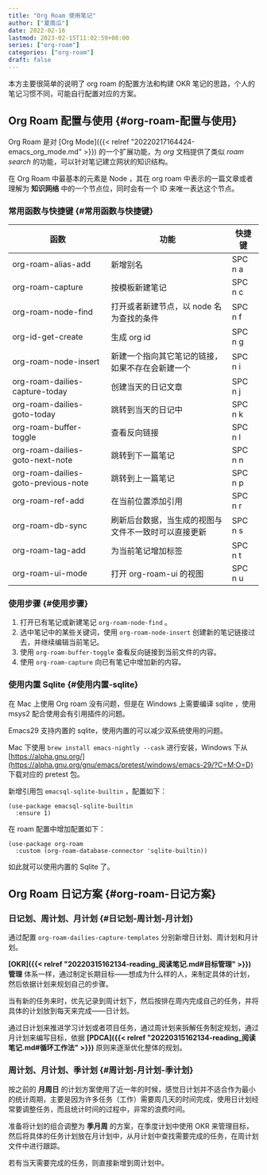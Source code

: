 ```yaml
---
title: "Org Roam 使用笔记"
author: ["夏南瓜"]
date: 2022-02-16
lastmod: 2023-02-15T11:02:59+08:00
series: ["org-roam"]
categories: ["org-roam"]
draft: false
---
```


本方主要很简单的说明了 org roam 的配置方法和构建 OKR 笔记的思路，个人的笔记习惯不同，可能自行配置对应的方案。


## Org Roam 配置与使用 {#org-roam-配置与使用}

Org Roam 是对 [Org Mode]({{< relref "20220217164424-emacs_org_mode.md" >}}) 的一个扩展功能，为 _org_ 文档提供了类似 _roam search_ 的功能，可以针对笔记建立网状的知识结构。

在 Org Roam 中最基本的元素是 Node ，其在 org roam 中表示的一篇文章或者理解为 **知识网络** 中的一个节点位，同时会有一个 ID 来唯一表达这个节点。


### 常用函数与快捷键 {#常用函数与快捷键}

| 函数                                | 功能                       | 快捷键  |
|-----------------------------------|--------------------------|------|
| org-roam-alias-add                  | 新增别名                   | SPC n a |
| org-roam-capture                    | 按模板新建笔记             | SPC n c |
| org-roam-node-find                  | 打开或者新建节点，以 node 名为查找的条件 | SPC n f |
| org-id-get-create                   | 生成 org id                | SPC n g |
| org-roam-node-insert                | 新建一个指向其它笔记的链接，如果不存在会新建一个 | SPC n i |
| org-roam-dailies-capture-today      | 创建当天的日记文章         | SPC n j |
| org-roam-dailies-goto-today         | 跳转到当天的日记中         | SPC n k |
| org-roam-buffer-toggle              | 查看反向链接               | SPC n l |
| org-roam-dailies-goto-next-note     | 跳转到下一篇笔记           | SPC n n |
| org-roam-dailies-goto-previous-note | 跳转到上一篇笔记           | SPC n p |
| org-roam-ref-add                    | 在当前位置添加引用         | SPC n r |
| org-roam-db-sync                    | 刷新后台数据，当生成的视图与文件不一致时可以直接更新 | SPC n s |
| org-roam-tag-add                    | 为当前笔记增加标签         | SPC n t |
| org-roam-ui-mode                    | 打开 org-roam-ui 的视图    | SPC n u |


### 使用步骤 {#使用步骤}

1.  打开已有笔记或新建笔记 `org-roam-node-find` 。
2.  选中笔记中的某些关键词，使用 `org-roam-node-insert` 创建新的笔记链接过去，并继续编辑当前笔记。
3.  使用 `org-roam-buffer-toggle` 查看反向链接到当前文件的内容。
4.  使用 `org-roam-capture` 向已有笔记中增加新的内容。


### 使用内置 Sqlite {#使用内置-sqlite}

在 Mac 上使用 Org roam 没有问题，但是在 Windows 上需要编译 sqlite ，使用 msys2 配合使用会有引用插件的问题。

Emacs29 支持内置的 sqlite，使用内置的可以减少双系统使用的问题。

Mac 下使用 `brew install emacs-nightly --cask` 进行安装，Windows 下从 [https://alpha.gnu.org/](https://alpha.gnu.org/gnu/emacs/pretest/windows/emacs-29/?C=M;O=D) 下载对应的 pretest 包。

新增引用包 `emacsql-sqlite-builtin` ，配置如下：

```emacs-lisp
(use-package emacsql-sqlite-builtin
  :ensure 1)
```

在 roam 配置中增加配置如下：

```emacs-lisp
(use-package org-roam
  :custom (org-roam-database-connector 'sqlite-builtin))
```

如此就可以使用内置的 Sqlite 了。


## Org Roam 日记方案 {#org-roam-日记方案}


### 日记划、周计划、月计划 {#日记划-周计划-月计划}

通过配置 `org-roam-dailies-capture-templates` 分别新增日计划、周计划和月计划。

**[OKR]({{< relref "20220315162134-reading_阅读笔记.md#目标管理" >}}) 管理** 体系一样，通过制定长期目标——想成为什么样的人，来制定具体的计划，然后依据计划来规划自己的步骤。

当有新的任务来时，优先记录到周计划下，然后按排在周内完成自己的任务，并将具体的计划放到每天来完成——日计划。

通过日计划来推进学习计划或者项目任务，通过周计划来拆解任务制定规划，通过月计划来编写目标，依据 **[PDCA]({{< relref "20220315162134-reading_阅读笔记.md#循环工作法" >}})** 原则来逐渐优化整体的规划。


### 周计划、月计划、季计划 {#周计划-月计划-季计划}

按之前的 **月周日** 的计划方案使用了近一年的时候，感觉日计划并不适合作为最小的统计周期，主要是因为许多任务（工作）需要周几天的时间完成，使用日计划经常要调整任务，而且统计时间的过程中，非常的浪费时间。

准备将计划的组合调整为 **季月周** 的方案，在季度计划中使用 OKR 来管理目标，然后将具体的任务计划放在月计划中，从月计划中查找需要完成的任务，在周计划文件中进行跟踪。

若有当天需要完成的任务，则直接新增到周计划中。
